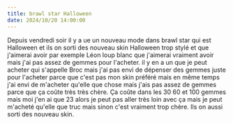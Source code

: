 ```yaml
---
title: brawl star Halloween
date: 2024/10/20 14:00:00
---
```

Depuis vendredi soir il y a ue un nouveau mode dans brawl star qui est Halloween et ils on sorti des nouveau skin Halloween trop stylé et que j'aimerai avoir par exemple Léon loup blanc que j'aimerai vraiment avoir mais j'ai pas assez de gemmes pour l'acheter.
il y en a un que je peut acheter qui s'appelle Broc mais j'ai pas envi de dépenser des gemmes juste pour l'acheter parce que c'est pas mon skin préféré mais en même temps j'ai envi de m'acheter qu'elle que chose mais j'ais pas assez de gemmes parce que ça coûte très très chère. Ça coûte dans les 30 60 et 100 gemmes mais moi j'en ai que 23  alors je peut pas aller très loin avec ça mais je peut m'acheté qu'elle que truc mais sinon c'est vraiment trop chère. Ils on aussi sorti des nouveau skin.




